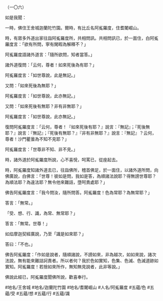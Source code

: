 （一〇六）

如是我聞：

一時，佛住王舍城迦蘭陀竹園。爾時，有比丘名阿㝹羅度，住耆闍崛山。

時，有眾多外道出家往詣阿㝹羅度所，共相問訊。共相問訊已，於一面住，白阿㝹羅度言：「欲有所問，寧有閑暇為解釋不？」

阿㝹羅度語諸外道言：「隨所欲問，知者當答。」

諸外道復問：「云何，尊者！如來死後為有耶？」

阿㝹羅度言：「如世尊說，此是無記。」

又問：「如來死後為無耶？」

阿㝹羅度言：「如世尊說，此亦無記。」

又問：「如來死後有無耶？非有非無耶？」

阿㝹羅度言：「如世尊說，此亦無記。」

復問阿㝹羅度言：「云何，尊者！『如來死後有耶？』說言：『無記』；『死後無耶？』說言：『無記』；『死後有無耶？』『非有非無耶？』說言：『無記』？云何，尊者！沙門瞿曇為不知不見耶？」

阿㝹羅度言：「世尊非不知、非不見。」

時，諸外道於阿㝹羅度所說，心不喜悅，呵罵已，從座起去。

時，阿㝹羅度知諸外道去已，往詣佛所，稽首佛足，於一面住，以諸外道所問，向佛廣說，白佛言：「世尊！彼如是問，我如是答，為順諸法說耶？得無謗世尊耶？為順法耶？為違法耶？無令他來難詰，墮呵責處耶？」

佛告阿㝹羅度言：「我今問汝，隨所問答。阿㝹羅度！色為常耶？為無常耶？」

答言：「無常。」

「受、想、行、識，為常、無常耶？」

答言：「無常。世尊！」

如焰摩迦契經廣說，乃至「識是如來耶？」

答曰：「不也。」

佛告阿㝹羅度：「作如是說者，隨順諸說，不謗如來，非為越次，如如來說，諸次法說，無有能來難詰訶責者。所以者何？我於色如實知，色集、色滅、色滅道跡如實知。阿㝹羅度！若捨如來所作，無知無見說者，此非等說。」

佛說此經已，阿㝹羅度聞佛所說，歡喜奉行。

#地名/王舍城
#地名/迦蘭陀竹園
#地名/耆闍崛山
#人名/阿㝹羅度
#五蘊/色
#五蘊/受
#五蘊/想
#五蘊/行
#五蘊/識
